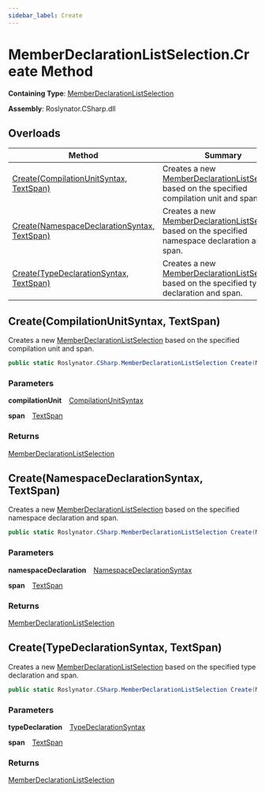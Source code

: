 ```yaml
---
sidebar_label: Create
---
```


# MemberDeclarationListSelection\.Create Method

**Containing Type**: [MemberDeclarationListSelection](../index.md)

**Assembly**: Roslynator\.CSharp\.dll

## Overloads

| Method | Summary |
| ------ | ------- |
| [Create(CompilationUnitSyntax, TextSpan)](#158603944) | Creates a new [MemberDeclarationListSelection](../index.md) based on the specified compilation unit and span\. |
| [Create(NamespaceDeclarationSyntax, TextSpan)](#2965480435) | Creates a new [MemberDeclarationListSelection](../index.md) based on the specified namespace declaration and span\. |
| [Create(TypeDeclarationSyntax, TextSpan)](#3405799454) | Creates a new [MemberDeclarationListSelection](../index.md) based on the specified type declaration and span\. |

<a id="158603944"></a>

## Create\(CompilationUnitSyntax, TextSpan\) 

  
Creates a new [MemberDeclarationListSelection](../index.md) based on the specified compilation unit and span\.

```csharp
public static Roslynator.CSharp.MemberDeclarationListSelection Create(Microsoft.CodeAnalysis.CSharp.Syntax.CompilationUnitSyntax compilationUnit, Microsoft.CodeAnalysis.Text.TextSpan span)
```

### Parameters

**compilationUnit** &ensp; [CompilationUnitSyntax](https://docs.microsoft.com/en-us/dotnet/api/microsoft.codeanalysis.csharp.syntax.compilationunitsyntax)

**span** &ensp; [TextSpan](https://docs.microsoft.com/en-us/dotnet/api/microsoft.codeanalysis.text.textspan)

### Returns

[MemberDeclarationListSelection](../index.md)

<a id="2965480435"></a>

## Create\(NamespaceDeclarationSyntax, TextSpan\) 

  
Creates a new [MemberDeclarationListSelection](../index.md) based on the specified namespace declaration and span\.

```csharp
public static Roslynator.CSharp.MemberDeclarationListSelection Create(Microsoft.CodeAnalysis.CSharp.Syntax.NamespaceDeclarationSyntax namespaceDeclaration, Microsoft.CodeAnalysis.Text.TextSpan span)
```

### Parameters

**namespaceDeclaration** &ensp; [NamespaceDeclarationSyntax](https://docs.microsoft.com/en-us/dotnet/api/microsoft.codeanalysis.csharp.syntax.namespacedeclarationsyntax)

**span** &ensp; [TextSpan](https://docs.microsoft.com/en-us/dotnet/api/microsoft.codeanalysis.text.textspan)

### Returns

[MemberDeclarationListSelection](../index.md)

<a id="3405799454"></a>

## Create\(TypeDeclarationSyntax, TextSpan\) 

  
Creates a new [MemberDeclarationListSelection](../index.md) based on the specified type declaration and span\.

```csharp
public static Roslynator.CSharp.MemberDeclarationListSelection Create(Microsoft.CodeAnalysis.CSharp.Syntax.TypeDeclarationSyntax typeDeclaration, Microsoft.CodeAnalysis.Text.TextSpan span)
```

### Parameters

**typeDeclaration** &ensp; [TypeDeclarationSyntax](https://docs.microsoft.com/en-us/dotnet/api/microsoft.codeanalysis.csharp.syntax.typedeclarationsyntax)

**span** &ensp; [TextSpan](https://docs.microsoft.com/en-us/dotnet/api/microsoft.codeanalysis.text.textspan)

### Returns

[MemberDeclarationListSelection](../index.md)

